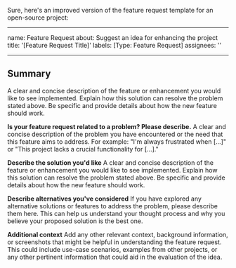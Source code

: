 Sure, here's an improved version of the feature request template for an open-source project:

---
name: Feature Request
about: Suggest an idea for enhancing the project
title: '[Feature Request Title]'
labels: [Type: Feature Request]
assignees: ''

---

## Summary
A clear and concise description of the feature or enhancement you would like to see implemented. Explain how this solution can resolve the problem stated above. Be specific and provide details about how the new feature should work.

**Is your feature request related to a problem? Please describe.**
A clear and concise description of the problem you have encountered or the need that this feature aims to address. For example: "I'm always frustrated when [...]" or "This project lacks a crucial functionality for [...]."

**Describe the solution you'd like**
A clear and concise description of the feature or enhancement you would like to see implemented. Explain how this solution can resolve the problem stated above. Be specific and provide details about how the new feature should work.

**Describe alternatives you've considered**
If you have explored any alternative solutions or features to address the problem, please describe them here. This can help us understand your thought process and why you believe your proposed solution is the best one.

**Additional context**
Add any other relevant context, background information, or screenshots that might be helpful in understanding the feature request. This could include use-case scenarios, examples from other projects, or any other pertinent information that could aid in the evaluation of the idea.

